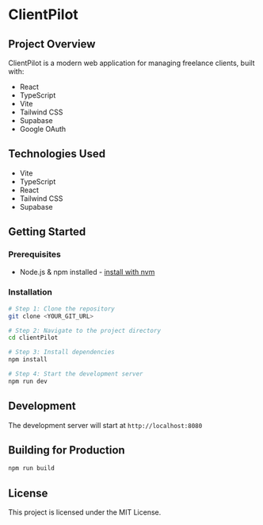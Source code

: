 # ClientPilot

## Project Overview
ClientPilot is a modern web application for managing freelance clients, built with:

- React
- TypeScript
- Vite
- Tailwind CSS
- Supabase
- Google OAuth

## Technologies Used
- Vite
- TypeScript
- React
- Tailwind CSS
- Supabase

## Getting Started

### Prerequisites
- Node.js & npm installed - [install with nvm](https://github.com/nvm-sh/nvm#installing-and-updating)

### Installation
```sh
# Step 1: Clone the repository
git clone <YOUR_GIT_URL>

# Step 2: Navigate to the project directory
cd clientPilot

# Step 3: Install dependencies
npm install

# Step 4: Start the development server
npm run dev
```

## Development
The development server will start at `http://localhost:8080`

## Building for Production
```sh
npm run build
```

## License
This project is licensed under the MIT License.
